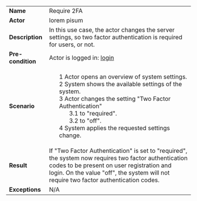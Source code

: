 <style>
ol {
  counter-reset: section;
  list-style-type: none;
}

li::before {
  counter-increment: section;
  content: counters(section, ".") " ";
}
</style>

<table>
    <tr>
        <td>
            <strong>Name</strong>
        </td>
        <td>
            Require 2FA
        </td>
    </tr>
    <tr>
        <td>
            <strong>Actor</strong>
        </td>
        <td>
            lorem pisum
        </td>
    </tr>
    <tr>
        <td>
            <strong>Description</strong>
        </td>
        <td>
            In this use case, the actor changes the server settings, so two factor authentication is required for users, or not.
        </td>
    </tr>
    <tr>
        <td>
            <strong>Pre-condition</strong>
        </td>
        <td>
            Actor is logged in: <a href="./login.md">login</a>
        </td>
    </tr>
    <tr>
        <td>
            <strong>Scenario</strong>
        </td>
        <td>
            <ol>
                <li>
                    Actor opens an overview of system settings.
                </li>
                <li>
                    System shows the available settings of the system.
                </li>
                <li>
                    Actor changes the setting "Two Factor Authentication"
                    <ol>
                        <li> to "required".</li>
                        <li> to "off".</li>
                    </ol>
                </li>
                <li>
                    System applies the requested settings change.
                </li>
            </ol>
        </td>
    </tr>
    <tr>
        <td>
            <strong>Result</strong>
        </td>
        <td>
            If "Two Factor Authentication" is set to "required", the system now requires two factor authentication codes to be present on user registration and login.
            On the value "off", the system will not require two factor authentication codes.
        </td>
    </tr>
    <tr>
        <td>
            <strong>Exceptions</strong>
        </td>
        <td>
            N/A
        </td>
    </tr>
</table>
